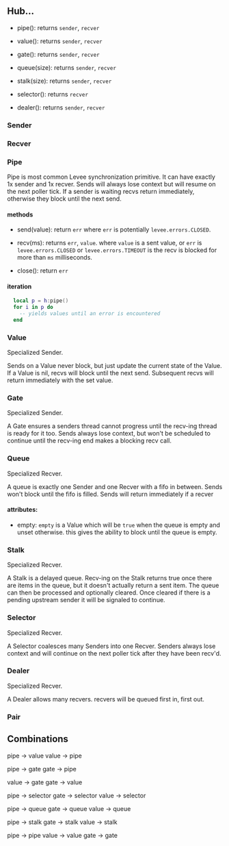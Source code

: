 ## Hub...

* pipe():
  returns `sender`, `recver`

* value():
  returns `sender`, `recver`

* gate():
  returns `sender`, `recver`

* queue(size):
  returns `sender`, `recver`

* stalk(size):
  returns `sender`, `recver`

* selector():
  returns `recver`

* dealer():
  returns `sender`, `recver`

### Sender


### Recver



### Pipe

Pipe is most common Levee synchronization primitive. It can have exactly 1x
sender and 1x recver. Sends will always lose context but will resume on the
next poller tick. If a sender is waiting recvs return immediately, otherwise
they block until the next send.

#### methods

* send(value):
  return `err` where `err` is potentially `levee.errors.CLOSED`.

* recv(ms):
  returns `err`, `value`. where `value` is a sent value, or `err` is
  `levee.errors.CLOSED` or `levee.errors.TIMEOUT` is the recv is blocked for
  more than `ms` milliseconds.

* close():
  return `err`


#### iteration

```lua
  local p = h:pipe()
  for i in p do
    -- yields values until an error is encountered
  end
```

### Value

Specialized Sender.

Sends on a Value never block, but just update the current state of the Value.
If a Value is nil, recvs will block until the next send. Subsequent recvs will
return immediately with the set value.

### Gate

Specialized Sender.

A Gate ensures a senders thread cannot progress until the recv-ing thread is
ready for it too. Sends always lose context, but won't be scheduled to continue
until the recv-ing end makes a blocking recv call.

### Queue

Specialized Recver.

A queue is exactly one Sender and one Recver with a fifo in between. Sends
won't block until the fifo is filled. Sends will return immediately if a recver

#### attributes:

* empty:
  `empty` is a Value which will be `true` when the queue is empty and unset
  otherwise. this gives the ability to block until the queue is empty.

### Stalk

Specialized Recver.

A Stalk is a delayed queue. Recv-ing on the Stalk returns true once there are
items in the queue, but it doesn't actually return a sent item. The queue can
then be processed and optionally cleared. Once cleared if there is a pending
upstream sender it will be signaled to continue.

### Selector

Specialized Recver.

A Selector coalesces many Senders into one Recver. Senders always lose context
and will continue on the next poller tick after they have been recv'd.

### Dealer

Specialized Recver.

A Dealer allows many recvers. recvers will be queued first in, first out.


### Pair


## Combinations

  pipe -> value
  value -> pipe

  pipe -> gate
  gate -> pipe

  value -> gate
  gate -> value

  pipe -> selector
  gate -> selector
  value -> selector

  pipe -> queue
  gate -> queue
  value -> queue

  pipe -> stalk
  gate -> stalk
  value -> stalk



  pipe -> pipe
  value -> value
  gate -> gate
